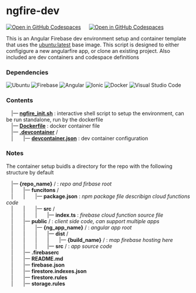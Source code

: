 # ngfire-dev

[![Open in GitHub Codespaces](https://github.com/codespaces/badge.svg)](https://codespaces.new/cdyn/ngfire-dev) &emsp; [![Open in GitHub Codespaces](https://img.shields.io/badge/Open%20in%20VS%20Code-a010a0.svg?style=for-the-badge&logo=visual-studio-code&logoColor=white)](https://vscode.dev/redirect?url=vscode://ms-vscode-remote.remote-containers/cloneInVolume?url=https://github.com/cdyn/ngfire-dev)

This is an Angular Firebase dev environment setup and container template that uses the [ubuntu:latest](https://hub.docker.com/_/ubuntu/tags) base image. This script is designed to either configigure a new angularfire app, or clone an existing project. Also included are dev containers and codespace definitions

### Dependencies

![Ubuntu](https://img.shields.io/badge/Ubuntu-E95420?style=for-the-badge&logo=ubuntu&logoColor=white)  ![Firebase](https://img.shields.io/badge/firebase-%23039BE5.svg?style=for-the-badge&logo=firebase)  ![Angular](https://img.shields.io/badge/angular-%23DD0031.svg?style=for-the-badge&logo=angular&logoColor=white) ![Ionic](https://img.shields.io/badge/Ionic-%233880FF.svg?style=for-the-badge&logo=Ionic&logoColor=white) ![Docker](https://img.shields.io/badge/docker-%230db7ed.svg?style=for-the-badge&logo=docker&logoColor=white) 	![Visual Studio Code](https://img.shields.io/badge/Visual%20Studio%20Code-0078d7.svg?style=for-the-badge&logo=visual-studio-code&logoColor=white)

### Contents

&emsp;|— __[ngfire_init.sh](https://github.com/cdyn/ngfire-dev/blob/main/ngfire_init.sh)__ : interactive shell script to setup the environment, can be run standalone, run by the dockerfile <br/>
&emsp;|— __[Dockerfile](https://github.com/cdyn/ngfire-dev/blob/main/Dockerfile)__ : docker container file <br/>
&emsp;|— __[.devcontainer](https://github.com/cdyn/ngfire-dev/blob/main/.devontainer)__ / <br/>
&emsp;|&emsp;&emsp;|— __[devcontainer.json](https://github.com/cdyn/ngfire-dev/blob/main/.devontainer/devcontainer.json)__ : dev container configuration <br/>

### Notes

The container setup buidls a directory for the repo with the following structure by default

&emsp;|— __{repo_name}__ / : *repo and firbase root* <br/>
&emsp;|&emsp;&emsp;|— __funcitons__ / <br/>
&emsp;|&emsp;&emsp;|&emsp;&emsp;|— __package.json__ : *npm package file describign cloud functions code* <br/>
&emsp;|&emsp;&emsp;|&emsp;&emsp;|— __src__ / <br/>
&emsp;|&emsp;&emsp;|&emsp;&emsp;|&emsp;&emsp;|— __index.ts__ : *firebase cloud function source file* <br/>
&emsp;|&emsp;&emsp;|— __public__ / : *client side code, can support multiple apps* <br/>
&emsp;|&emsp;&emsp;|&emsp;&emsp;|— __{ng_app_name}__ / : *angular app root* <br/>
&emsp;|&emsp;&emsp;|&emsp;&emsp;|&emsp;&emsp;|— __dist__ / <br/>
&emsp;|&emsp;&emsp;|&emsp;&emsp;|&emsp;&emsp;|&emsp;&emsp;|— __{build_name}__ / : *map firebase hosting here*<br/>
&emsp;|&emsp;&emsp;|&emsp;&emsp;|&emsp;&emsp;|— __src__ / : *app source code*<br/>
&emsp;|&emsp;&emsp;|— __.firebaserc__ <br/>
&emsp;|&emsp;&emsp;|— __README.md__ <br/>
&emsp;|&emsp;&emsp;|— __firebase.json__ <br/>
&emsp;|&emsp;&emsp;|— __firestore.indexes.json__ <br/>
&emsp;|&emsp;&emsp;|— __firestore.rules__ <br/>
&emsp;|&emsp;&emsp;|— __storage.rules__ <br/>
